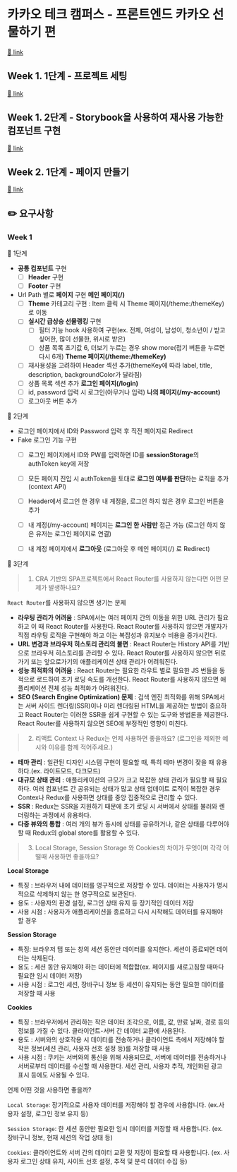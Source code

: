 # 카카오 테크 캠퍼스 - 프론트엔드 카카오 선물하기 편

[🔗 link](https://edu.nextstep.camp/s/hazAC9xa)

## Week 1. 1단계 - 프로젝트 세팅

[🔗 link](https://edu.nextstep.camp/s/hazAC9xa/ls/QzgHvzRM)

## Week 1. 2단계 - Storybook을 사용하여 재사용 가능한 컴포넌트 구현

[🔗 link](https://edu.nextstep.camp/s/hazAC9xa/ls/4wYFPW1K)

## Week 2. 1단계 - 페이지 만들기

[🔗 link](https://edu.nextstep.camp/s/hazAC9xa/ls/QzV1ncxk)

## ✏️ 요구사항

### Week 1

📝 1단계

- **공통 컴포넌트** 구현
    - [ ] **Header** 구현
    - [ ] **Footer** 구현
- Url Path 별로 **페이지** 구현
    **메인 페이지(/)**
    - [ ] **Theme** 카테고리 구현 : Item 클릭 시 Theme 페이지(/theme:/themeKey)로 이동
    - [ ] **실시간 급상승 선물랭킹** 구현
        - [ ] 필터 기능 hook 사용하여 구현(ex. 전체, 여성이, 남성이, 청소년이 / 받고 싶어한, 많이 선물한, 위시로 받은)
        - [ ] 상품 목록 초기값 6, 더보기 누르는 경우 show more(접기 버튼을 누르면 다시 6개)
    **Theme 페이지(/theme:/themeKey)**
    - [ ] 재사용성을 고려하여 Header 섹션 추가(themeKey에 따라 label, title, description, backgroundColor가 달라짐)
    - [ ] 상품 목록 섹션 추가
    **로그인 페이지(/login)**
    - [ ] id, password 입력 시 로그인(아무거나 입력)
    **나의 페이지(/my-account)**
    - [ ] 로그아웃 버튼 추가

📝 2단계

- 로그인 페이지에서 ID와 Password 입력 후 직전 페이지로 Redirect
- Fake 로그인 기능 구현
    - [ ] 로그인 페이지에서 ID와 PW를 입력하면 ID를 **sessionStorage**의 authToken key에 저장
    - [ ] 모든 페이지 진입 시 authToken을 토대로 **로그인 여부를 판단**하는 로직을 추가 (context API)
    - [ ] Header에서 로그인 한 경우 내 계정을, 로그인 하지 않은 경우 로그인 버튼을 추가
    - [ ] 내 계정(/my-account) 페이지는 **로그인 한 사람만** 접근 가능  (로그인 하지 않은 유저는 로그인 페이지로 연결)
    - [ ] 내 계정 페이지에서 **로그아웃** (로그아웃 후 메인 페이지(/) 로 Redirect)


📝 3단계

> 1. CRA 기반의 SPA프로젝트에서 React Router를 사용하지 않는다면 어떤 문제가 발생하나요?

`React Router`를 사용하지 않으면 생기는 문제

- **라우팅 관리가 어려움** : SPA에서는 여러 페이지 간의 이동을 위한 URL 관리가 필요하고 이 때 React Router를 사용한다. React Router를 사용하지 않으면 개발자가 직접 라우팅 로직을 구현해야 하고 이는 복잡성과 유지보수 비용을 증가시킨다.
- **URL 변경과 브라우저 히스토리 관리의 불편** : React Router는 History API를 기반으로 브라우저 히스토리를 관리할 수 있다. React Router를 사용하지 않으면 뒤로가기 또는 앞으로가기의 애플리케이션 상태 관리가 어려워진다.
- **성능 최적화의 어려움** : React Router는 필요한 라우트 별로 필요한 JS 번들을 동적으로 로드하여 초기 로딩 속도를 개선한다. React Router를 사용하지 않으면 애플리케이션 전체 성능 최적화가 어려워진다.
- **SEO (Search Engine Optimization) 문제** : 검색 엔진 최적화를 위해 SPA에서는 서버 사이드 렌더링(SSR)이나 미리 렌더링된 HTML을 제공하는 방법이 중요하고 React Router는 이러한 SSR을 쉽게 구현할 수 있는 도구와 방법론을 제공한다. React Router를 사용하지 않으면 SEO에 부정적인 영향이 미친다.

> 2. 리액트 Context 나 Redux는 언제 사용하면 좋을까요? (로그인을 제외한 예시와 이유를 함께 적어주세요.)

- **테마 관리** : 일관된 디자인 시스템 구현이 필요할 때, 특히 테마 변경이 잦을 때 유용하다.(ex. 라이트모드, 다크모드)
- **대규모 상태 관리** : 애플리케이션의 규모가 크고 복잡한 상태 관리가 필요할 때 필요하다. 여러 컴포넌트 간 공유되는 상태가 많고 상태 업데이트 로직이 복잡한 경우 Contex나 Redux를 사용하면 상태를 중앙 집중적으로 관리할 수 있다.
- **SSR** : Redux는 SSR을 지원하기 때문에 초기 로딩 시 서버에서 상태를 불러와 렌더링하는 과정에서 유용하다.
- **다중 뷰와의 통합** : 여러 개의 뷰가 동시에 상태를 공유하거나, 같은 상태를 다루어야 할 때 Redux의 global store를 활용할 수 있다.

> 3. Local Storage, Session Storage 와 Cookies의 차이가 무엇이며 각각 어떨때 사용하면 좋을까요?

**Local Storage**
- 특징 : 브라우저 내에 데이터를 영구적으로 저장할 수 있다. 데이터는 사용자가 명시적으로 삭제하지 않는 한 영구적으로 보관된다.
- 용도 : 사용자의 환경 설정, 로그인 상태 유지 등 장기적인 데이터 저장
- 사용 시점 : 사용자가 애플리케이션을 종료하고 다시 시작해도 데이터를 유지해야 할 경우

**Session Storage**
- 특징: 브라우저 탭 또는 창의 세션 동안만 데이터를 유지한다. 세션이 종료되면 데이터는 삭제된다.
- 용도 : 세션 동안 유지해야 하는 데이터에 적합합(ex. 페이지를 새로고침할 때마다 필요한 임시 데이터 저장)
- 사용 시점 : 로그인 세션, 장바구니 정보 등 세션이 유지되는 동안 필요한 데이터를 저장할 때 사용

**Cookies**
- 특징 : 브라우저에서 관리하는 작은 데이터 조각으로, 이름, 값, 만료 날짜, 경로 등의 정보를 가질 수 있다. 클라이언트-서버 간 데이터 교환에 사용된다.
- 용도 : 서버와의 상호작용 시 데이터를 전송하거나 클라이언트 측에서 저장해야 할 작은 정보(세션 관리, 사용자 선호 설정 등)를 저장할 때 사용
- 사용 시점 : 쿠키는 서버와의 통신을 위해 사용되므로, 서버에 데이터를 전송하거나 서버로부터 데이터를 수신할 때 사용한다. 세션 관리, 사용자 추적, 개인화된 광고 표시 등에도 사용될 수 있다.

언제 어떤 것을 사용하면 좋을까?

`Local Storage`: 장기적으로 사용자 데이터를 저장해야 할 경우에 사용합니다. (ex.사용자 설정, 로그인 정보 유지 등)

`Session Storage`: 한 세션 동안만 필요한 임시 데이터를 저장할 때 사용합니다. (ex. 장바구니 정보, 현재 세션의 작업 상태 등)

`Cookies`: 클라이언트와 서버 간의 데이터 교환 및 저장이 필요할 때 사용합니다. (ex. 사용자 로그인 상태 유지, 사이트 선호 설정, 추적 및 분석 데이터 수집 등)